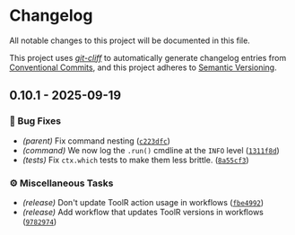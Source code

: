 # Changelog

All notable changes to this project will be documented in this file.

This project uses [*git-cliff*](https://git-cliff.org/) to automatically generate changelog entries
from [Conventional Commits](https://www.conventionalcommits.org/en/v1.0.0/), and this project adheres
to [Semantic Versioning](https://semver.org/spec/v2.0.0.html).

## 0.10.1 - 2025-09-19

### <!-- 1 -->🐛 Bug Fixes

- *(parent)* Fix command nesting ([`c223dfc`](https://github.com/s0undt3ch/ToolR/commit/c223dfc88e2981dbd7cd6aed304d219fc3f8f12a))
- *(command)* We now log the `.run()` cmdline at the `INFO` level ([`1311f8d`](https://github.com/s0undt3ch/ToolR/commit/1311f8d817fd71b4aa2b061c48d3e067b8076486))
- *(tests)* Fix `ctx.which` tests to make them less brittle. ([`8a55cf3`](https://github.com/s0undt3ch/ToolR/commit/8a55cf32e5e793472b5059a5a433b3e6a90cfc38))

### <!-- 7 -->⚙️ Miscellaneous Tasks

- *(release)* Don't update ToolR action usage in workflows ([`fbe4992`](https://github.com/s0undt3ch/ToolR/commit/fbe49927887da44cfbba0e8e4892a672d14837df))
- *(release)* Add workflow that updates ToolR versions in workflows ([`9782974`](https://github.com/s0undt3ch/ToolR/commit/9782974d40ff2d62a183025c9c48dee0d3e92143))
